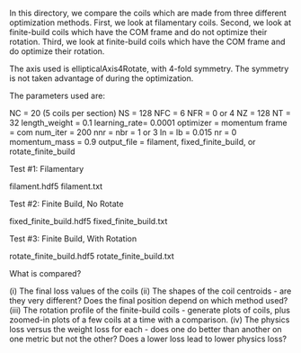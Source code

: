 In this directory, we compare the coils which are made from three different optimization methods. First, we look at filamentary coils. Second, we look at finite-build coils which have the COM frame and do not optimize their rotation. Third, we look at finite-build coils which have the COM frame and do optimize their rotation. 

The axis used is ellipticalAxis4Rotate, with 4-fold symmetry. The symmetry is not taken advantage of during the optimization.

The parameters used are:

NC = 20 (5 coils per section)
NS = 128
NFC = 6
NFR = 0 or 4
NZ = 128
NT = 32
length_weight = 0.1
learning_rate= 0.0001
optimizer = momentum
frame = com
num_iter = 200
nnr = nbr = 1 or 3
ln = lb = 0.015
nr = 0
momentum_mass = 0.9
output_file = filament, fixed_finite_build, or rotate_finite_build



Test #1: Filamentary

filament.hdf5
filament.txt




Test #2: Finite Build, No Rotate

fixed_finite_build.hdf5
fixed_finite_build.txt



Test #3: Finite Build, With Rotation

rotate_finite_build.hdf5
rotate_finite_build.txt




What is compared?

(i) The final loss values of the coils
(ii) The shapes of the coil centroids - are they very different? Does the final position depend on which method used?
(iii) The rotation profile of the finite-build coils - generate plots of coils, plus zoomed-in plots of a few coils at a time with a comparison.
(iv) The physics loss versus the weight loss for each - does one do better than another on one metric but not the other? Does a lower loss lead to lower physics loss?
